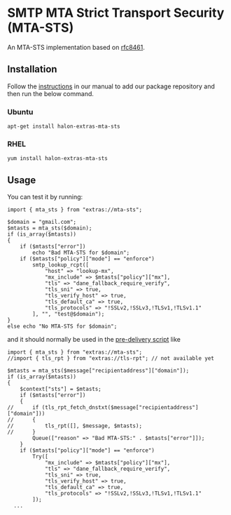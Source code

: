 # SMTP MTA Strict Transport Security (MTA-STS) 
An MTA-STS implementation based on [rfc8461](https://tools.ietf.org/html/rfc8461).

## Installation

Follow the [instructions](https://docs.halon.io/manual/comp_install.html#installation) in our manual to add our package repository and then run the below command.

### Ubuntu

```
apt-get install halon-extras-mta-sts
```

### RHEL

```
yum install halon-extras-mta-sts
```

## Usage

You can test it by running:

```
import { mta_sts } from "extras://mta-sts";

$domain = "gmail.com";
$mtasts = mta_sts($domain);
if (is_array($mtasts))
{
	if ($mtasts["error"])
		echo "Bad MTA-STS for $domain";
	if ($mtasts["policy"]["mode"] == "enforce")
		smtp_lookup_rcpt([
			"host" => "lookup-mx",
			"mx_include" => $mtasts["policy"]["mx"],
			"tls" => "dane_fallback_require_verify",
			"tls_sni" => true,
			"tls_verify_host" => true,
			"tls_default_ca" => true,
			"tls_protocols" => "!SSLv2,!SSLv3,!TLSv1,!TLSv1.1"
		], "", "test@$domain");
}
else echo "No MTA-STS for $domain";
```

and it should normally be used in the [pre-delivery script](https://docs.halon.io/hsl/archive/master/predelivery.html) like

```
import { mta_sts } from "extras://mta-sts";
//import { tls_rpt } from "extras://tls-rpt"; // not available yet

$mtasts = mta_sts($message["recipientaddress"]["domain"]);
if (is_array($mtasts))
{
	$context["sts"] = $mtasts;
	if ($mtasts["error"])
	{
//		if (tls_rpt_fetch_dnstxt($message["recipientaddress"]["domain"]))
//		{
//			tls_rpt([], $message, $mtasts);
//		}
		Queue(["reason" => "Bad MTA-STS:" . $mtasts["error"]]);
	}
	if ($mtasts["policy"]["mode"] == "enforce")
		Try([
			"mx_include" => $mtasts["policy"]["mx"],
			"tls" => "dane_fallback_require_verify",
			"tls_sni" => true,
			"tls_verify_host" => true,
			"tls_default_ca" => true,
			"tls_protocols" => "!SSLv2,!SSLv3,!TLSv1,!TLSv1.1"
		]);
  ...
```
